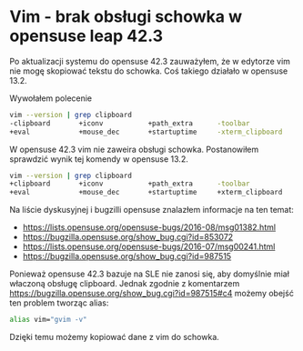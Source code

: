 Vim - brak obsługi schowka w opensuse leap 42.3
=================================================

Po aktualizacji systemu do opensuse 42.3 zauważyłem, że w edytorze vim nie mogę skopiować tekstu do schowka. Coś takiego działało w opensuse 13.2.

Wywołałem polecenie
``` bash
vim --version | grep clipboard
-clipboard       +iconv           +path_extra      -toolbar
+eval            +mouse_dec       +startuptime     -xterm_clipboard
```

W opensuse 42.3 vim nie zaweira obsługi schowka.
Postanowiłem sprawdzić wynik tej komendy w opensuse 13.2.
``` bash
vim --version | grep clipboard
+clipboard       +iconv           +path_extra      -toolbar
+eval            +mouse_dec       +startuptime     +xterm_clipboard
```

Na liście dyskusyjnej i bugzilli opensuse znalazłem informacje na ten temat:
* https://lists.opensuse.org/opensuse-bugs/2016-08/msg01382.html
* https://bugzilla.opensuse.org/show_bug.cgi?id=853072
* https://lists.opensuse.org/opensuse-bugs/2016-07/msg00241.html
* https://bugzilla.opensuse.org/show_bug.cgi?id=987515

Ponieważ opensuse 42.3 bazuje na SLE nie zanosi się, aby domyślnie miał właczoną obsługę clipboard. Jednak zgodnie z komentarzem https://bugzilla.opensuse.org/show_bug.cgi?id=987515#c4 możemy obejść ten problem tworząc alias:
``` bash
alias vim="gvim -v"
```
Dzięki temu możemy kopiować dane z vim do schowka.
